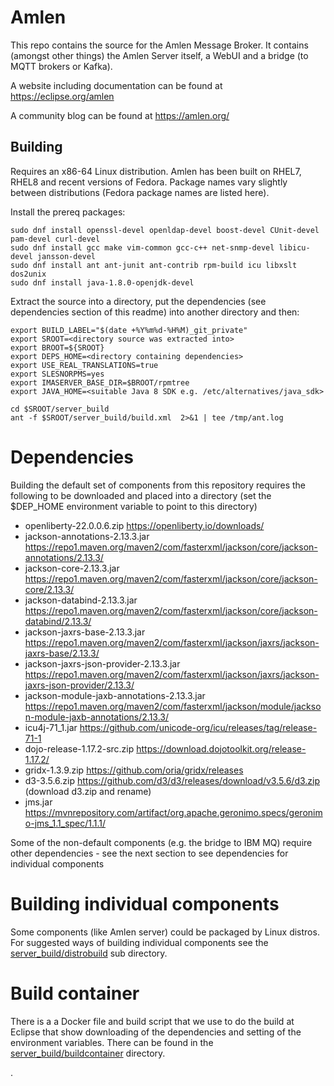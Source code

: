 # Amlen

This repo contains the source for the Amlen Message Broker.
It contains (amongst other things) the Amlen Server itself, a WebUI and
a bridge (to MQTT brokers or Kafka). 

A website including documentation can be found at https://eclipse.org/amlen

A community blog can be found at https://amlen.org/

## Building
Requires an x86-64 Linux distribution. Amlen has been built on RHEL7, RHEL8
and recent versions of Fedora. Package names vary slightly between distributions
(Fedora package names are listed here).

Install the prereq packages:
```
sudo dnf install openssl-devel openldap-devel boost-devel CUnit-devel pam-devel curl-devel 
sudo dnf install gcc make vim-common gcc-c++ net-snmp-devel libicu-devel jansson-devel
sudo dnf install ant ant-junit ant-contrib rpm-build icu libxslt dos2unix
sudo dnf install java-1.8.0-openjdk-devel
```
Extract  the source into a directory, put the dependencies (see dependencies 
section of this readme) into another directory and then:
```
export BUILD_LABEL="$(date +%Y%m%d-%H%M)_git_private"
export SROOT=<directory source was extracted into>
export BROOT=${SROOT}
export DEPS_HOME=<directory containing dependencies>
export USE_REAL_TRANSLATIONS=true
export SLESNORPMS=yes
export IMASERVER_BASE_DIR=$BROOT/rpmtree
export JAVA_HOME=<suitable Java 8 SDK e.g. /etc/alternatives/java_sdk>

cd $SROOT/server_build
ant -f $SROOT/server_build/build.xml  2>&1 | tee /tmp/ant.log
```

# Dependencies
Building the default set of components from this repository requires the following to be downloaded
and placed into a directory (set the $DEP_HOME environment variable to point to this directory)

* openliberty-22.0.0.6.zip
    https://openliberty.io/downloads/
* jackson-annotations-2.13.3.jar
    https://repo1.maven.org/maven2/com/fasterxml/jackson/core/jackson-annotations/2.13.3/
* jackson-core-2.13.3.jar
    https://repo1.maven.org/maven2/com/fasterxml/jackson/core/jackson-core/2.13.3/
* jackson-databind-2.13.3.jar
    https://repo1.maven.org/maven2/com/fasterxml/jackson/core/jackson-databind/2.13.3/
* jackson-jaxrs-base-2.13.3.jar
    https://repo1.maven.org/maven2/com/fasterxml/jackson/jaxrs/jackson-jaxrs-base/2.13.3/
* jackson-jaxrs-json-provider-2.13.3.jar
    https://repo1.maven.org/maven2/com/fasterxml/jackson/jaxrs/jackson-jaxrs-json-provider/2.13.3/
* jackson-module-jaxb-annotations-2.13.3.jar
    https://repo1.maven.org/maven2/com/fasterxml/jackson/module/jackson-module-jaxb-annotations/2.13.3/
* icu4j-71_1.jar
    https://github.com/unicode-org/icu/releases/tag/release-71-1
* dojo-release-1.17.2-src.zip
    https://download.dojotoolkit.org/release-1.17.2/ 
* gridx-1.3.9.zip
    https://github.com/oria/gridx/releases
* d3-3.5.6.zip
    https://github.com/d3/d3/releases/download/v3.5.6/d3.zip (download d3.zip and rename)
* jms.jar
    https://mvnrepository.com/artifact/org.apache.geronimo.specs/geronimo-jms_1.1_spec/1.1.1/

Some of the non-default components (e.g. the bridge to IBM MQ) require other dependencies - see
the next section to see dependencies for individual components

# Building individual components
Some components (like Amlen server) could be packaged by Linux distros. For suggested ways
of building individual components see the [server_build/distrobuild](server_build/distrobuild) sub 
directory.

# Build container
There is a a Docker file and build script that we use to do the build at Eclipse that show downloading
of the dependencies and setting of the environment variables. There can be found in the 
[server_build/buildcontainer](server_build/buildcontainer) directory.

.
